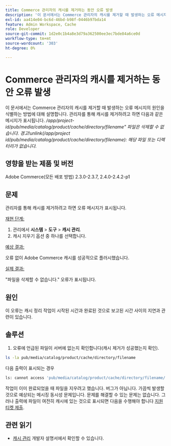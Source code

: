```yaml
---
title: Commerce 관리자의 캐시를 제거하는 동안 오류 발생
description: '이 문서에서는 Commerce 관리자의 캐시를 제거할 때 발생하는 오류 메시지의 원인을 식별하는 방법에 대해 설명합니다. 관리자를 통해 캐시를 제거하려고 하면 다음과 같은 메시지가 표시됩니다.'
exl-id: aa414e04-bc6d-46bd-b98f-0446b97bda14
feature: Admin Workspace, Cache
role: Developer
source-git-commit: 1d2e0c1b4a8e3d79a362500ee3ec7bde84a6ce0d
workflow-type: tm+mt
source-wordcount: '303'
ht-degree: 0%

---
```


# Commerce 관리자의 캐시를 제거하는 동안 오류 발생

이 문서에서는 Commerce 관리자의 캐시를 제거할 때 발생하는 오류 메시지의 원인을 식별하는 방법에 대해 설명합니다. 관리자를 통해 캐시를 제거하려고 하면 다음과 같은 메시지가 표시됩니다.
*/app/project-id/pub/media/catalog/product/cache/directory/filename&quot; 파일은 삭제할 수 없습니다. 경고!unlink(/app/project id/pub/media/catalog/product/cache/directory/filename): 해당 파일 또는 디렉터리가 없습니다.*

## 영향을 받는 제품 및 버전

Adobe Commerce(모든 배포 방법) 2.3.0-2.3.7, 2.4.0-2.4.2-p1

## 문제

관리자를 통해 캐시를 제거하려고 하면 오류 메시지가 표시됩니다.

<u>재현 단계:</u>

1. 관리에서 **시스템** > **도구** > **캐시 관리**.
1. 캐시 지우기 옵션 중 하나를 선택합니다.

<u>예상 결과:</u>

오류 없이 Adobe Commerce 캐시를 성공적으로 플러시했습니다.

<u>실제 결과:</u>

&quot;파일을 삭제할 수 없습니다.&quot; 오류가 표시됩니다.

## 원인

이 오류는 캐시 정리 작업이 시작된 시간과 완료된 것으로 보고된 시간 사이의 지연과 관련이 있습니다.

## 솔루션

1. 오류에 언급된 파일이 서버에 없는지 확인합니다(캐시 제거가 성공했는지 확인).

```bash
ls -la pub/media/catalog/product/cache/directory/filename
```

다음 출력이 표시되는 경우

```bash
ls: cannot access 'pub/media/catalog/product/cache/directory/filename/': No such file or directory
```

작업이 이미 완료되었을 때 파일을 지우려고 했습니다. 버그가 아닙니다. 가끔씩 발생할 것으로 예상되는 메시징 동시성 문제입니다. 문제를 해결할 수 있는 문제는 없습니다.
그러나 출력에 파일이 여전히 캐시에 있는 것으로 표시되면 다음을 수행해야 합니다 [지원 티켓 제출](/help/help-center-guide/help-center/magento-help-center-user-guide.md#submit-ticket).

## 관련 읽기

* [캐시 관리](https://docs.magento.com/user-guide/system/cache-management.html) 개발자 설명서에서 확인할 수 있습니다.
